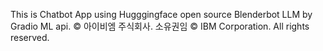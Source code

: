This is Chatbot App using Hugggingface open source Blenderbot LLM by Gradio ML api.
© 아이비엠 주식회사. 소유권임
© IBM Corporation. All rights reserved.
